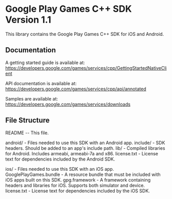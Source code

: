 # Google Play Games C++ SDK Version 1.1 #
This library contains the Google Play Games C++ SDK for iOS and Android.

## Documentation ##

A getting started guide is available at:
https://developers.google.com/games/services/cpp/GettingStartedNativeClient

API documentation is available at:
https://developers.google.com/games/services/cpp/api/annotated

Samples are available at:
https://developers.google.com/games/services/downloads

## File Structure ##

README  -- This file.

android/ - Files needed to use this SDK with an Android app.
    include/ - SDK headers. Should be added to an app's include path.
    lib/ - Compiled libraries for Android. Includes armeabi, armeabi-7a and x86.
    license.txt - License text for dependencies included by the Android SDK.

ios/ - Files needed to use this SDK with an iOS app.
    GooglePlayGames.bundle - A resource bundle that must be included with iOS
                             apps built on this SDK.
    gpg.framework - A framework containing headers and libraries for iOS.
                    Supports both simulator and device.
    license.txt - License text for dependencies included by the iOS SDK.
